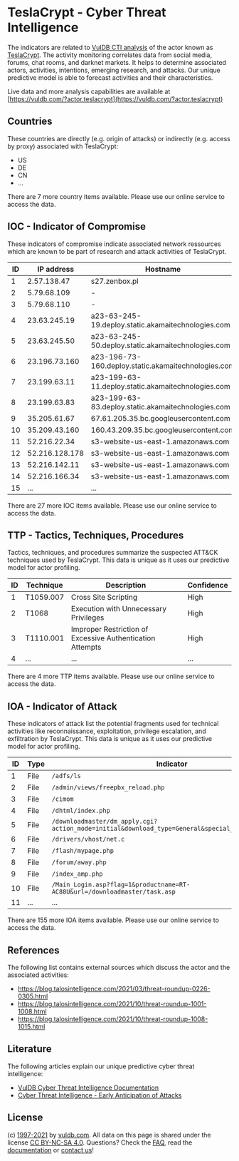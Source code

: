# TeslaCrypt - Cyber Threat Intelligence

The indicators are related to [VulDB CTI analysis](https://vuldb.com/?kb.cti) of the actor known as [TeslaCrypt](https://vuldb.com/?actor.teslacrypt). The activity monitoring correlates data from social media, forums, chat rooms, and darknet markets. It helps to determine associated actors, activities, intentions, emerging research, and attacks. Our unique predictive model is able to forecast activities and their characteristics.

Live data and more analysis capabilities are available at [https://vuldb.com/?actor.teslacrypt](https://vuldb.com/?actor.teslacrypt)

## Countries

These countries are directly (e.g. origin of attacks) or indirectly (e.g. access by proxy) associated with TeslaCrypt:

* US
* DE
* CN
* ...

There are 7 more country items available. Please use our online service to access the data.

## IOC - Indicator of Compromise

These indicators of compromise indicate associated network ressources which are known to be part of research and attack activities of TeslaCrypt.

ID | IP address | Hostname | Confidence
-- | ---------- | -------- | ----------
1 | 2.57.138.47 | s27.zenbox.pl | High
2 | 5.79.68.109 | - | High
3 | 5.79.68.110 | - | High
4 | 23.63.245.19 | a23-63-245-19.deploy.static.akamaitechnologies.com | High
5 | 23.63.245.50 | a23-63-245-50.deploy.static.akamaitechnologies.com | High
6 | 23.196.73.160 | a23-196-73-160.deploy.static.akamaitechnologies.com | High
7 | 23.199.63.11 | a23-199-63-11.deploy.static.akamaitechnologies.com | High
8 | 23.199.63.83 | a23-199-63-83.deploy.static.akamaitechnologies.com | High
9 | 35.205.61.67 | 67.61.205.35.bc.googleusercontent.com | Medium
10 | 35.209.43.160 | 160.43.209.35.bc.googleusercontent.com | Medium
11 | 52.216.22.34 | s3-website-us-east-1.amazonaws.com | Medium
12 | 52.216.128.178 | s3-website-us-east-1.amazonaws.com | Medium
13 | 52.216.142.11 | s3-website-us-east-1.amazonaws.com | Medium
14 | 52.216.166.34 | s3-website-us-east-1.amazonaws.com | Medium
15 | ... | ... | ...

There are 27 more IOC items available. Please use our online service to access the data.

## TTP - Tactics, Techniques, Procedures

Tactics, techniques, and procedures summarize the suspected ATT&CK techniques used by TeslaCrypt. This data is unique as it uses our predictive model for actor profiling.

ID | Technique | Description | Confidence
-- | --------- | ----------- | ----------
1 | T1059.007 | Cross Site Scripting | High
2 | T1068 | Execution with Unnecessary Privileges | High
3 | T1110.001 | Improper Restriction of Excessive Authentication Attempts | High
4 | ... | ... | ...

There are 4 more TTP items available. Please use our online service to access the data.

## IOA - Indicator of Attack

These indicators of attack list the potential fragments used for technical activities like reconnaissance, exploitation, privilege escalation, and exfiltration by TeslaCrypt. This data is unique as it uses our predictive model for actor profiling.

ID | Type | Indicator | Confidence
-- | ---- | --------- | ----------
1 | File | `/adfs/ls` | Medium
2 | File | `/admin/views/freepbx_reload.php` | High
3 | File | `/cimom` | Low
4 | File | `/dhtml/index.php` | High
5 | File | `/downloadmaster/dm_apply.cgi?action_mode=initial&download_type=General&special_cgi=get_language` | High
6 | File | `/drivers/vhost/net.c` | High
7 | File | `/flash/mypage.php` | High
8 | File | `/forum/away.php` | High
9 | File | `/index_amp.php` | High
10 | File | `/Main_Login.asp?flag=1&productname=RT-AC88U&url=/downloadmaster/task.asp` | High
11 | ... | ... | ...

There are 155 more IOA items available. Please use our online service to access the data.

## References

The following list contains external sources which discuss the actor and the associated activities:

* https://blog.talosintelligence.com/2021/03/threat-roundup-0226-0305.html
* https://blog.talosintelligence.com/2021/10/threat-roundup-1001-1008.html
* https://blog.talosintelligence.com/2021/10/threat-roundup-1008-1015.html

## Literature

The following articles explain our unique predictive cyber threat intelligence:

* [VulDB Cyber Threat Intelligence Documentation](https://vuldb.com/?kb.cti)
* [Cyber Threat Intelligence - Early Anticipation of Attacks](https://www.scip.ch/en/?labs.20201022)

## License

(c) [1997-2021](https://vuldb.com/?kb.changelog) by [vuldb.com](https://vuldb.com/?kb.about). All data on this page is shared under the license [CC BY-NC-SA 4.0](https://creativecommons.org/licenses/by-nc-sa/4.0/). Questions? Check the [FAQ](https://vuldb.com/?kb.faq), read the [documentation](https://vuldb.com/?kb) or [contact us](https://vuldb.com/?contact)!
